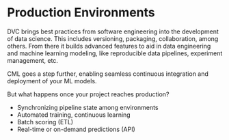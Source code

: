 # Production Environments

DVC brings best practices from software engineering into the development of data
science. This includes versioning, packaging, collaboration, among others. From
there it builds advanced features to aid in data engineering and machine
learning modeling, like reproducible data pipelines, experiment management, etc.

CML goes a step further, enabling seamless continuous integration and deployment
of your ML models.

But what happens once your project reaches production?

- Synchronizing pipeline state among environments
- Automated training, continuous learning
- Batch scoring (ETL)
- Real-time or on-demand predictions (API)
